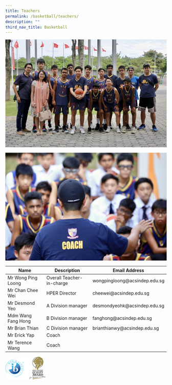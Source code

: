 ```yaml
---
title: Teachers
permalink: /basketball/teachers/
description: ""
third_nav_title: Basketball
---
```

![](/images/B-Division-Team-768x512.jpg)

![](/images/Coach-768x512.jpg)

<table>
<thead>
  <tr>
    <th>Name</th>
    <th>Description</th>
    <th>Email Address</th>
  </tr>
</thead>
<tbody>
  <tr>
    <td>Mr Wong Ping Loong</td>
    <td>Overall Teacher-in-charge</td>
    <td>wongpingloong@acsindep.edu.sg</td>
  </tr>
  <tr>
    <td>Mr Chan Chee Wei</td>
    <td>HPER Director</td>
    <td>cheewei@acsindep.edu.sg</td>
  </tr>
  <tr>
    <td>Mr Desmond Yeo</td>
    <td>A Division manager</td>
    <td>desmondyeohk@acsindep.edu.sg</td>
  </tr>
  <tr>
    <td>Mdm Wang Fang Hong</td>
    <td>B Division manager</td>
    <td>fanghong@acsindep.edu.sg</td>
  </tr>
  <tr>
    <td>Mr Brian Thian</td>
    <td>C Division manager</td>
    <td>brianthianwy@acsindep.edu.sg</td>
  </tr>
  <tr>
    <td>Mr Erick Yap </td>
    <td>Coach</td>
    <td></td>
  </tr>
  <tr>
    <td>Mr Terence Wang</td>
    <td>Coach</td>
    <td></td>
  </tr>
</tbody>
</table>

<img src="/images/WorldSchool.jpg" 
     style="width:25%">